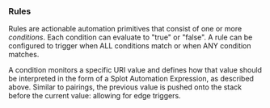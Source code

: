 ### Rules

Rules are actionable automation primitives that consist of one or more
*conditions*. Each condition can evaluate to "true" or "false". A rule
can be configured to trigger when ALL conditions match or when ANY
condition matches.

A condition monitors a specific URI value and defines how that value
should be interpreted in the form of a Splot Automation Expression, as
described above. Similar to pairings, the previous value is pushed
onto the stack before the current value: allowing for edge triggers.

